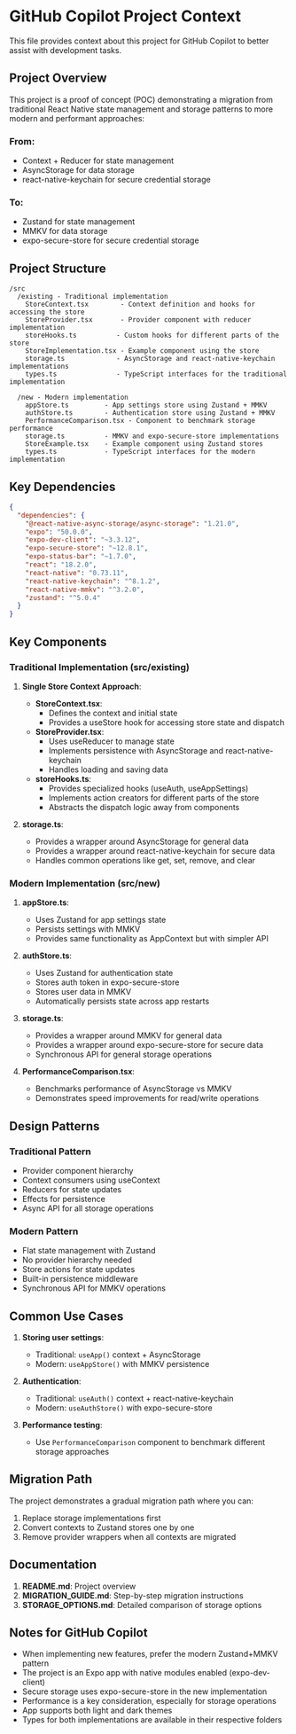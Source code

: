 # GitHub Copilot Project Context

This file provides context about this project for GitHub Copilot to better assist with development tasks.

## Project Overview

This project is a proof of concept (POC) demonstrating a migration from traditional React Native state management and storage patterns to more modern and performant approaches:

### From:
- Context + Reducer for state management
- AsyncStorage for data storage
- react-native-keychain for secure credential storage

### To:
- Zustand for state management
- MMKV for data storage
- expo-secure-store for secure credential storage

## Project Structure

```
/src
  /existing - Traditional implementation
    StoreContext.tsx        - Context definition and hooks for accessing the store
    StoreProvider.tsx       - Provider component with reducer implementation 
    storeHooks.ts          - Custom hooks for different parts of the store
    StoreImplementation.tsx - Example component using the store
    storage.ts             - AsyncStorage and react-native-keychain implementations
    types.ts               - TypeScript interfaces for the traditional implementation
  
  /new - Modern implementation
    appStore.ts         - App settings store using Zustand + MMKV
    authStore.ts        - Authentication store using Zustand + MMKV
    PerformanceComparison.tsx - Component to benchmark storage performance
    storage.ts          - MMKV and expo-secure-store implementations
    StoreExample.tsx    - Example component using Zustand stores
    types.ts            - TypeScript interfaces for the modern implementation
```

## Key Dependencies

```json
{
  "dependencies": {
    "@react-native-async-storage/async-storage": "1.21.0",
    "expo": "50.0.0",
    "expo-dev-client": "~3.3.12",
    "expo-secure-store": "~12.8.1",
    "expo-status-bar": "~1.7.0",
    "react": "18.2.0",
    "react-native": "0.73.11",
    "react-native-keychain": "^8.1.2",
    "react-native-mmkv": "^3.2.0",
    "zustand": "^5.0.4"
  }
}
```

## Key Components

### Traditional Implementation (src/existing)

1. **Single Store Context Approach**:
   - **StoreContext.tsx**: 
     - Defines the context and initial state
     - Provides a useStore hook for accessing store state and dispatch
   - **StoreProvider.tsx**:
     - Uses useReducer to manage state
     - Implements persistence with AsyncStorage and react-native-keychain
     - Handles loading and saving data
   - **storeHooks.ts**:
     - Provides specialized hooks (useAuth, useAppSettings)
     - Implements action creators for different parts of the store
     - Abstracts the dispatch logic away from components

3. **storage.ts**:
   - Provides a wrapper around AsyncStorage for general data
   - Provides a wrapper around react-native-keychain for secure data
   - Handles common operations like get, set, remove, and clear

### Modern Implementation (src/new)

1. **appStore.ts**:
   - Uses Zustand for app settings state
   - Persists settings with MMKV
   - Provides same functionality as AppContext but with simpler API

2. **authStore.ts**:
   - Uses Zustand for authentication state
   - Stores auth token in expo-secure-store
   - Stores user data in MMKV
   - Automatically persists state across app restarts

3. **storage.ts**:
   - Provides a wrapper around MMKV for general data
   - Provides a wrapper around expo-secure-store for secure data
   - Synchronous API for general storage operations

4. **PerformanceComparison.tsx**:
   - Benchmarks performance of AsyncStorage vs MMKV
   - Demonstrates speed improvements for read/write operations

## Design Patterns

### Traditional Pattern
- Provider component hierarchy
- Context consumers using useContext
- Reducers for state updates
- Effects for persistence
- Async API for all storage operations

### Modern Pattern
- Flat state management with Zustand
- No provider hierarchy needed
- Store actions for state updates
- Built-in persistence middleware
- Synchronous API for MMKV operations

## Common Use Cases

1. **Storing user settings**:
   - Traditional: `useApp()` context + AsyncStorage
   - Modern: `useAppStore()` with MMKV persistence

2. **Authentication**:
   - Traditional: `useAuth()` context + react-native-keychain
   - Modern: `useAuthStore()` with expo-secure-store

3. **Performance testing**:
   - Use `PerformanceComparison` component to benchmark different storage approaches

## Migration Path

The project demonstrates a gradual migration path where you can:
1. Replace storage implementations first
2. Convert contexts to Zustand stores one by one
3. Remove provider wrappers when all contexts are migrated

## Documentation

1. **README.md**: Project overview
2. **MIGRATION_GUIDE.md**: Step-by-step migration instructions
3. **STORAGE_OPTIONS.md**: Detailed comparison of storage options

## Notes for GitHub Copilot

- When implementing new features, prefer the modern Zustand+MMKV pattern
- The project is an Expo app with native modules enabled (expo-dev-client)
- Secure storage uses expo-secure-store in the new implementation
- Performance is a key consideration, especially for storage operations
- App supports both light and dark themes
- Types for both implementations are available in their respective folders
